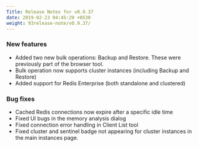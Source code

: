 ```yaml
---
Title: Release Notes for v0.9.37
date: 2019-02-23 04:45:29 +0530
weight: 93release-note/v0.9.37/
---
```

### New features

- Added two new bulk operations: Backup and Restore. These were previously part of the browser tool.
- Bulk operation now supports cluster instances (including Backup and Restore)
- Added support for Redis Enterprise (both standalone and clustered)

### Bug fixes

- Cached Redis connections now expire after a specific idle time
- Fixed UI bugs in the memory analysis dialog
- Fixed connection error handling in Client List tool
- Fixed cluster and sentinel badge not appearing for cluster instances in the main instances page.
